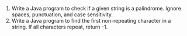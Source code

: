 1.  Write a Java program to check if a given string is a palindrome. Ignore spaces, punctuation, and case sensitivity.
2. Write a Java program to find the first non-repeating character in a string. If all characters repeat, return -1.